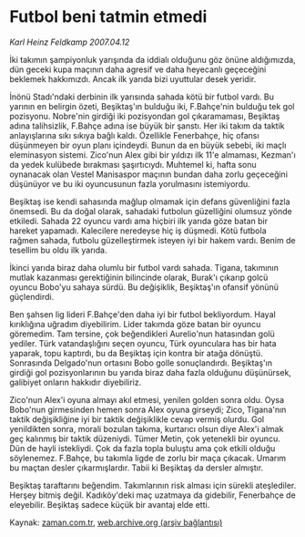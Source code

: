 # Futbol beni tatmin etmedi

*Karl Heinz Feldkamp 2007.04.12*

<tr><td class="metin" colspan="2" style="padding-top: 20px; padding-left: 5px; padding-right: 10px;">İki takımın şampiyonluk yarışında da iddialı olduğunu göz önüne aldığımızda, dün geceki kupa maçının daha agresif ve daha heyecanlı geçeceğini beklemek hakkımızdı. Ancak ilk yarıda bizi uyuttular desek yeridir.</td></tr><tr><td class="metin" colspan="2" style="padding-top: 20px; padding-left: 5px; padding-right: 10px;"><p>İnönü Stadı'ndaki derbinin ilk yarısında sahada kötü bir futbol vardı. Bu yarının en belirgin özeti, Beşiktaş'ın bulduğu iki, F.Bahçe'nin bulduğu tek gol pozisyonu. Nobre'nin girdiği iki pozisyondan gol çıkaramaması, Beşiktaş adına talihsizlik, F.Bahçe adına ise büyük bir şanstı. Her iki takım da taktik anlayışlarına sıkı sıkıya bağlı kaldı. Özellikle Fenerbahçe, hiç ofansı düşünmeyen bir oyun planı içindeydi. Bunun da en büyük sebebi, iki maçlı eleminasyon sistemi. Zico'nun Alex gibi bir yıldızı ilk 11'e almaması, Kezman'ı da yedek kulübede bırakması şaşırtıcıydı. Muhtemel ki, hafta sonu oynanacak olan Vestel Manisaspor maçının bundan daha zorlu geçeceğini düşünüyor ve bu iki oyuncusunun fazla yorulmasını istemiyordu.
<p> Beşiktaş ise kendi sahasında mağlup olmamak için defans güvenliğini fazla önemsedi. Bu da doğal olarak, sahadaki futbolun güzelliğini olumsuz yönde etkiledi. Sahada 22 oyuncu vardı ama hiçbiri ilk yarıda göze batan bir hareket yapamadı. Kalecilere neredeyse hiç iş düşmedi. Kötü futbola rağmen sahada, futbolu güzelleştirmek isteyen iyi bir hakem vardı. Benim de tesellim bu oldu ilk yarıda.
<p> İkinci yarıda biraz daha olumlu bir futbol vardı sahada. Tigana, takımının mutlak kazanması gerektiğinin bilincinde olarak, Burak'ı çıkarıp golcü oyuncu Bobo'yu sahaya sürdü. Bu değişiklik, Beşiktaş'ın ofansif yönünü güçlendirdi.
<p> Ben şahsen lig lideri F.Bahçe'den daha iyi bir futbol bekliyordum. Hayal kırıklığına uğradım diyebilirim. Lider takımda göze batan bir oyuncu göremedim. Tam tersine, çok beğendikleri Aurelio'nun hatasından golü yediler. Türk vatandaşlığını seçen oyuncu, Türk oyunculara has bir hata yaparak, topu kaptırdı, bu da Beşiktaş için kontra bir atağa dönüştü. Sonrasında Delgado'nun ortasını Bobo golle sonuçlandırdı. Beşiktaş'ın girdiği gol pozisyonlarının bu yarıda biraz daha fazla olduğunu düşünürsek, galibiyet onların hakkıdır diyebiliriz. 
<p> Zico'nun Alex'i oyuna almayı akıl etmesi, yenilen golden sonra oldu. Oysa Bobo'nun girmesinden hemen sonra Alex oyuna girseydi; Zico, Tigana'nın taktik değişikliğine iyi bir taktik değişiklikle cevap vermiş olurdu. Gol yenildikten sonra, morali bozulan takıma, kurtarıcı olsun diye Alex'i almak geç kalınmış bir taktik düzeniydi. Tümer Metin, çok yetenekli bir oyuncu. Dün de hayli istekliydi. Çok da fazla topla buluştu ama çok etkili olduğu söylenemez. F.Bahçe, bu takımla ligde de zorlu bir maça çıkacak. Umarım bu maçtan desler çıkarmışlardır. Tabii ki Beşiktaş da dersler almıştır. 
<p> Beşiktaş taraftarını beğendim. Takımlarının risk alması için sürekli ateşlediler. Herşey bitmiş değil. Kadıköy'deki maç uzatmaya da gidebilir, Fenerbahçe de eleyebilir. Beşiktaş sadece küçük bir avantaj elde etti. <br/></p></p></p></p></p></p></td></tr>

Kaynak: [zaman.com.tr](http://zaman.com.tr/yazar.do?yazino=526680), [web.archive.org (arşiv bağlantısı)](http://web.archive.org/web/20080513025048/http://www.zaman.com.tr:80/yazar.do?yazino=526680)
